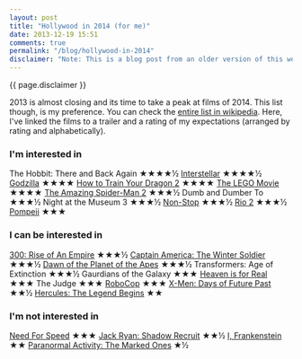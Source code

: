 ```yaml
---
layout: post
title: "Hollywood in 2014 (for me)"
date: 2013-12-19 15:51
comments: true
permalink: "/blog/hollywood-in-2014"
disclaimer: "Note: This is a blog post from an older version of this website. Links and styles on this page might not work/render as expected."
---
```

<div class="disclaimer center grey text-small">{{ page.disclaimer }}</div>

2013 is almost closing and its time to take a peak at films of 2014. This list though, is my preference. You can check the [entire list in wikipedia][1]. Here, I've linked the films to a trailer and a rating of my expectations (arranged by rating and alphabetically).

<!-- more -->

### I'm interested in

The Hobbit: There and Back Again ★★★★½
[Interstellar](http://www.youtube.com/watch?v=3WzHXI5HizQ) ★★★★½
[Godzilla](http://www.youtube.com/watch?v=mBwsUD7jYCI) ★★★★
[How to Train Your Dragon 2](http://www.youtube.com/watch?v=Z9a4PvzlqoQ) ★★★★
[The LEGO Movie](http://www.youtube.com/watch?v=fZ_JOBCLF-I) ★★★★
[The Amazing Spider-Man 2](http://www.youtube.com/watch?v=nbp3Ra3Yp74) ★★★½
Dumb and Dumber To ★★★½
Night at the Museum 3 ★★★½
[Non-Stop](http://www.youtube.com/watch?v=jiHDJ19A3dk) ★★★½
[Rio 2](http://www.youtube.com/watch?v=IkZM1Zc0mBU) ★★★½
[Pompeii](http://www.youtube.com/watch?v=t6TRwfxDICM) ★★★

### I can be interested in

[300: Rise of An Empire](http://www.youtube.com/watch?v=2zqy21Z29ps) ★★★½
[Captain America: The Winter Soldier](http://www.youtube.com/watch?v=NLWsK1ZFunA) ★★★½
[Dawn of the Planet of the Apes](http://www.youtube.com/watch?v=v0wP5ZkaUGg) ★★★½
Transformers: Age of Extinction ★★★½
Gaurdians of the Galaxy ★★★
[Heaven is for Real](http://www.youtube.com/watch?v=N-ewaCVARtM) ★★★
The Judge ★★★
[RoboCop](http://www.youtube.com/watch?v=INmtQXUXez8) ★★★
[X-Men: Days of Future Past](http://www.youtube.com/watch?v=pK2zYHWDZKo) ★★½
[Hercules: The Legend Begins](http://www.youtube.com/watch?v=eBq1AupSrLI) ★★

### I'm not interested in

[Need For Speed](http://www.youtube.com/watch?v=fsrJWUVoXeM) ★★★
[Jack Ryan: Shadow Recruit](http://www.youtube.com/watch?v=FZtVfmTZftk) ★★½
[I, Frankenstein](http://www.youtube.com/watch?v=pxOSPfUw3qw) ★★
[Paranormal Activity: The Marked Ones](http://www.youtube.com/watch?v=J39iyK_aqDE) ★½


[1]: http://en.wikipedia.org/wiki/2014_in_film
